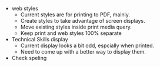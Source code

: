 * web styles
  * Current styles are for printing to PDF, mainly. 
  * Create styles to take advantage of screen displays.
  * Move existing styles inside print media query.
  * Keep print and web styles 100% separate
* Technical Skills display
  * Current display looks a bit odd, espcially when printed. 
  * Need to come up with a better way to display them. 
* Check speling